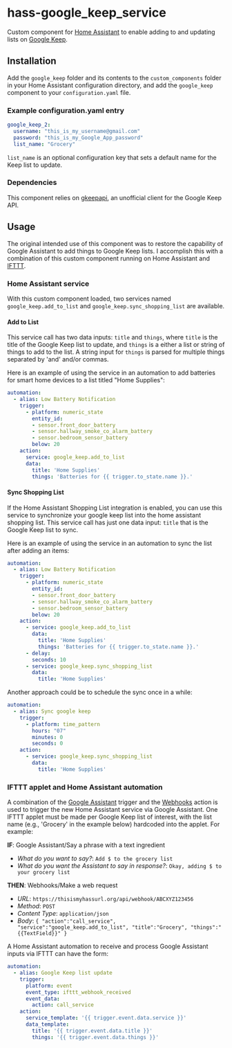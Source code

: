 # hass-google_keep_service
Custom component for [Home Assistant](https://home-assistant.io/) to enable adding to and updating lists on [Google Keep](https://keep.google.com/).

## Installation
Add the `google_keep` folder and its contents to the `custom_components` folder in your Home Assistant configuration directory, and add the `google_keep` component to your `configuration.yaml` file.

### Example configuration.yaml entry
```yaml
google_keep_2:
  username: "this_is_my_username@gmail.com"
  password: "this_is_my_Google_App_password"
  list_name: "Grocery"
```
`list_name` is an optional configuration key that sets a default name for the Keep list to update.

### Dependencies
This component relies on [gkeepapi](https://github.com/kiwiz/gkeepapi), an unofficial client for the Google Keep API.

## Usage
The original intended use of this component was to restore the capability of Google Assistant to add things to Google Keep lists.
I accomplish this with a combination of this custom component running on Home Assistant and [IFTTT](https://ifttt.com/).

### Home Assistant service
With this custom component loaded, two services named `google_keep.add_to_list` and `google_keep.sync_shopping_list` are available.

#### Add to List
This service call has two data inputs: `title` and `things`, where `title` is the title of the Google Keep list to update, and `things` is a either a list or string of things to add to the list.
A string input for `things` is parsed for multiple things separated by 'and' and/or commas.

Here is an example of using the service in an automation to add batteries for smart home devices to a list titled "Home Supplies":
```yaml
automation:
  - alias: Low Battery Notification
    trigger:
      - platform: numeric_state
        entity_id:
        - sensor.front_door_battery
        - sensor.hallway_smoke_co_alarm_battery
        - sensor.bedroom_sensor_battery
        below: 20
    action:
      service: google_keep.add_to_list
      data:
        title: 'Home Supplies'
        things: 'Batteries for {{ trigger.to_state.name }}.'
```

#### Sync Shopping List
If the Home Assistant Shopping List integration is enabled, you can use this service to synchronize your google keep list into the home assistant shopping list.
This service call has just one data input: `title` that is the Google Keep list to sync.

Here is an example of using the service in an automation to sync the list after adding an items:
```yaml
automation:
  - alias: Low Battery Notification
    trigger:
      - platform: numeric_state
        entity_id:
        - sensor.front_door_battery
        - sensor.hallway_smoke_co_alarm_battery
        - sensor.bedroom_sensor_battery
        below: 20
    action:
      - service: google_keep.add_to_list
        data:
          title: 'Home Supplies'
          things: 'Batteries for {{ trigger.to_state.name }}.'
      - delay:
        seconds: 10
      - service: google_keep.sync_shopping_list
        data:
          title: 'Home Supplies'
```

Another approach could be to schedule the sync once in a while:
```yaml
automation:
  - alias: Sync google keep
    trigger:
      - platform: time_pattern
        hours: "07"
        minutes: 0
        seconds: 0
    action:
      - service: google_keep.sync_shopping_list
        data:
          title: 'Home Supplies'
```

### IFTTT applet and Home Assistant automation
A combination of the [Google Assistant](https://ifttt.com/google_assistant) trigger and the [Webhooks](https://ifttt.com/maker_webhooks) action is used to trigger the new Home Assistant service via Google Assistant.
One IFTTT applet must be made per Google Keep list of interest, with the list name (e.g., 'Grocery' in the example below) hardcoded into the applet.
For example:

**IF**: Google Assistant/Say a phrase with a text ingredient  
- *What do you want to say?*: `Add $ to the grocery list`
- *What do you want the Assistant to say in response?*: `Okay, adding $ to your grocery list`

**THEN**: Webhooks/Make a web request  
- *URL*: `https://thisismyhassurl.org/api/webhook/ABCXYZ123456`
- *Method*: `POST`
- *Content Type*: `application/json`
- *Body*: `{ "action":"call_service", "service":"google_keep.add_to_list", "title":"Grocery", "things":"{{TextField}}" }`

A Home Assistant automation to receive and process Google Assistant inputs via IFTTT can have the form:

```yaml
automation:
  - alias: Google Keep list update
    trigger:
      platform: event
      event_type: ifttt_webhook_received
      event_data:
        action: call_service
    action:
      service_template: '{{ trigger.event.data.service }}'
      data_template:
        title: '{{ trigger.event.data.title }}'
        things: '{{ trigger.event.data.things }}'
```
